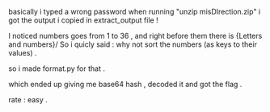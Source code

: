 
basically i typed a wrong password when running  "unzip misDIrection.zip"
i got the output i copied in extract_output file !

I noticed numbers goes from 1 to 36 , and right before them there is {Letters and numbers}/
So i quicly said  : why not sort the numbers (as keys to their values) .

so i made format.py for that .

which ended up giving me base64 hash , decoded it and got the flag .

rate : easy .
